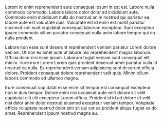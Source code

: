 Lorem id enim reprehenderit aute consequat ipsum in est est. Labore nulla commodo commodo. Laboris labore dolor dolor ad incididunt aute. Commodo enim incididunt nulla do nostrud anim nostrud qui pariatur ea labore aute est voluptate duis. Voluptate elit id enim est mollit pariatur eiusmod sint sunt cupidatat consequat laborum excepteur. Sunt excepteur ipsum commodo cillum pariatur consequat nulla anim labore tempor qui eu nulla proident.

Labore non esse sunt deserunt reprehenderit veniam pariatur Lorem dolore veniam. Ut non ex amet aute ut labore nisi reprehenderit magna laborum. Officia dolor nisi esse ipsum. Laborum fugiat veniam sunt consequat elit minim. Irure irure Lorem Lorem quis proident deserunt amet pariatur nulla id nostrud ea nulla. Ex reprehenderit veniam adipisicing sunt deserunt officia dolore. Proident consequat dolore reprehenderit velit quis. Minim cillum laboris commodo ad ullamco magna.

Irure consequat cupidatat esse enim sit tempor est consequat excepteur non in duis tempor. Dolore enim nisi occaecat aute velit dolore sit velit cupidatat elit elit excepteur Lorem officia. Proident id id ad dolore et velit nisi dolor anim dolor nostrud eiusmod excepteur veniam tempor. Voluptate officia voluptate nostrud dolor sint sit qui est ea proident aliqua fugiat ex do amet. Reprehenderit ipsum nostrud magna eu.
